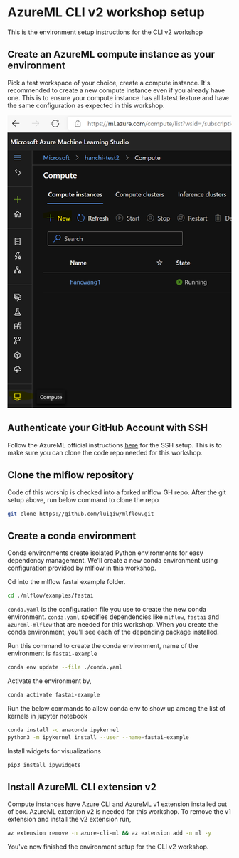 # AzureML CLI v2 workshop setup

This is the environment setup instructions for the CLI v2 workshop

## Create an AzureML compute instance as your environment

Pick a test workspace of your choice, create a compute instance. It's recommended to create a new compute instance even if you already have one. This is to ensure your compute instance has all latest feature and have the same configuration as expected in this workshop.

![New compute instance](./1.png)

## Authenticate your GitHub Account with SSH

Follow the AzureML official instructions [here](https://docs.microsoft.com/en-us/azure/machine-learning/concept-train-model-git-integration#authenticate-your-git-account-with-ssh) for the SSH setup. This is to make sure you can clone the code repo needed for this workshop.

## Clone the mlflow repository

Code of this worship is checked into a forked mlflow GH repo. After the git setup above, run below command to clone the repo

```bash
git clone https://github.com/luigiw/mlflow.git
```

## Create a conda environment

Conda environments create isolated Python environments for easy dependency management. We'll create a new conda environment using configuration provided by mlflow in this workshop.

Cd into the mlflow fastai example folder.

```bash
cd ./mlflow/examples/fastai
```

`conda.yaml` is the configuration file you use to create the new conda environment. `conda.yaml` specifies dependencies like `mlflow`, `fastai` and `azureml-mlflow` that are needed for this workshop. When you create the conda environment, you'll see each of the depending package installed.

Run this command to create the conda environment, name of the environment is `fastai-example`

```bash
conda env update --file ./conda.yaml
```

Activate the environment by,

```bash
conda activate fastai-example
```

Run the below commands to allow conda env to show up among the list of kernels in jupyter notebook
```bash
conda install -c anaconda ipykernel
python3 -m ipykernel install --user --name=fastai-example
```

Install widgets for visualizations
```bash
pip3 install ipywidgets
```

## Install AzureML CLI extension v2

Compute instances have Azure CLI and AzureML v1 extension installed out of box. AzureML extention v2 is needed for this workshop. To remove the v1 extension and install the v2 extension run,

```bash
az extension remove -n azure-cli-ml && az extension add -n ml -y
```

You've now finished the environment setup for the CLI v2 workshop.
